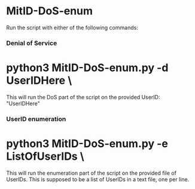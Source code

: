 # MitID-DoS-enum

Run the script with either of the following commands: 
### Denial of Service
# python3 MitID-DoS-enum.py -d UserIDHere \
This will run the DoS part of the script on the provided UserID: "UserIDHere"

### UserID enumeration
# python3 MitID-DoS-enum.py -e ListOfUserIDs \
This will run the enumeration part of the script on the provided file of UserIDs. This is supposed to be a list of UserIDs in a text file, one per line. 

